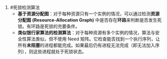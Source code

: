 1. #死锁检测算法 
    *   **基于资源分配图**：对于每种资源只有一个实例的情况，可以通过检测**资源分配图 (Resource-Allocation Graph)** 中是否存在**环路**来判断是否发生死锁。有环路是死锁的充要条件。
    *   **类似银行家算法的检测算法**：对于每种资源有多个实例的情况，算法与安全性算法类似，但不使用 Need 矩阵。它检查能否找到一个执行序列，让所有**未阻塞**的进程都能完成。如果最后仍有进程无法完成（即无法加入序列），则这些进程就处于死锁状态。